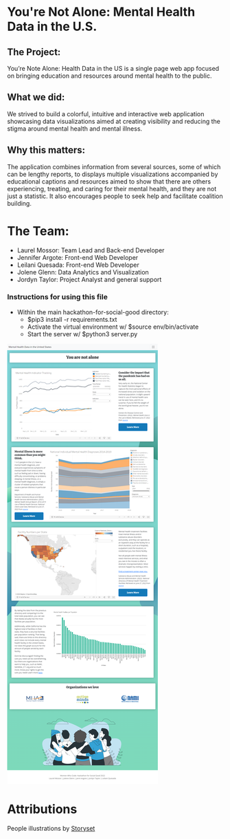 <!-- ### This is a readme file, woowee -->
# You're Not Alone: Mental Health Data in the U.S.
## The Project:
You’re Note Alone: Health Data in the US is a single page web app focused on bringing education and resources around mental health to the public.

## What we did:
We strived to build a colorful, intuitive and interactive web application showcasing data visualizations aimed at creating visibility and reducing the stigma around mental health and mental illness.

## Why this matters:
The application combines information from several sources, some of which can be lengthy reports, to displays multiple visualizations accompanied by educational captions and resources aimed to show that there are others experiencing, treating, and caring for their mental health, and they are not just a statistic. It also encourages people to seek help and facilitate coalition building.

# The Team:
- Laurel Mossor: Team Lead and Back-end Developer
- Jennifer Argote: Front-end Web Developer
- Leilani Quesada: Front-end Web Developer 
- Jolene Glenn: Data Analytics and Visualization
- Jordyn Taylor: Project Analyst and general support

### Instructions for using this file
- Within the main hackathon-for-social-good directory:
    - $pip3 install -r requirements.txt
    - Activate the virtual environment w/ $source env/bin/activate
    - Start the server w/ $python3 server.py

![Full page screenshot](static/screencapture-localhost-5000-2022-07-02-15_27_37.png)

# Attributions
People illustrations by [Storyset](https://storyset.com/people)
